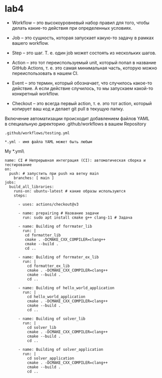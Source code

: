 # lab4

+ Workflow – это высокоуровневый набор правил для того, чтобы делать какие-то действия при определенных условиях.

+ Job – это сущность, которая запускает какую-то задачу в рамках вашего workflow.

+ Step – это шаг. Т. е. один job может состоять из нескольких шагов.

+ Action – это тот переиспользуемый unit, который попал в название GitHub Actions, т. е. это самая минимальная часть, которую можно переиспользовать в нашем CI.

+ Event – это термин, который обозначает, что случилось какое-то действие. А если действие случилось, то мы запускаем какой-то конкретный workflow.


+ Checkout – это всегда первый action, т. е. это тот action, который копирует ваш код и делает git pull в текущую папку.


Включение автоматизации происходит добавлением файлов YAML\
в специальную директорию .github/workflows в вашем Repository 
```
.github/workflows/testing.yml

*.yml - имя файла YAML может быть любым
```

My *.yml\
```
name: CI # Непрерывная интеграция (CI): автоматическая сборка и тестирование 
on:
  push: # запустить при push на ветку main 
    branches: [ main ]
jobs:
  build_all_libraries:
    runs-on: ubuntu-latest # какие образы используются
    steps:
      
      - uses: actions/checkout@v3

      - name: prepairing # Название задачи
        run: sudo apt install cmake g++ clang-11 # Задача
      
      - name: Building of forrmater_lib 
        run: |
         cd formatter_lib
         cmake . -DCMAKE_CXX_COMPILER=clang++
         cmake --build .
         cd ..
        
      - name: Building of forrmater_ex_lib
        run: |
          cd formatter_ex_lib
          cmake . -DCMAKE_CXX_COMPILER=clang++
          cmake --build .
          cd ..
          
      - name: Building of hello_world_application
        run: |
          cd hello_world_application
          cmake . -DCMAKE_CXX_COMPILER=clang++
          cmake --build .
          cd ..
          
      - name: Building of solver_lib
        run: |
          cd solver_lib
          cmake . -DCMAKE_CXX_COMPILER=clang++
          cmake --build .
          cd ..
          
      - name: Building of solver_application
        run: |
          cd solver_application
          cmake . -DCMAKE_CXX_COMPILER=clang++
          cmake --build .
          cd .. 
```

